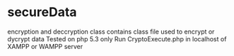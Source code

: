 # secureData
encryption and deccryption class
contains class file used to encrypt or dycrypt data
Tested on php 5.3 only
Run CryptoExecute.php in localhost of XAMPP or WAMPP server
